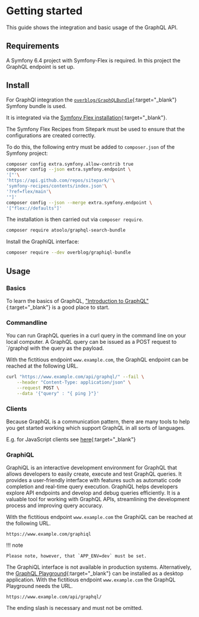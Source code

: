 # Getting started

This guide shows the integration and basic usage of the GraphQL API.

## Requirements

A Symfony 6.4 project with Symfony-Flex is required. In this project the GraphQL endpoint is set up.

## Install

For GraphQl integration the [`overblog/GraphQLBundle`](https://github.com/overblog/GraphQLBundle){:target="\_blank"} Symfony bundle is used.

It is integrated via the [Symfony Flex installation](https://github.com/overblog/GraphQLBundle/blob/master/docs/index.md#symfony-flex-installation){:target="\_blank"}.

The Symfony Flex Recipes from Sitepark must be used to ensure that the configurations are created correctly.

To do this, the following entry must be added to `composer.json` of the Symfony project:

```sh
composer config extra.symfony.allow-contrib true
composer config --json extra.symfony.endpoint \
'["'\
'https://api.github.com/repos/sitepark/'\
'symfony-recipes/contents/index.json'\
'?ref=flex/main'\
'"]'
composer config --json --merge extra.symfony.endpoint \
'["flex://defaults"]'
```

The installation is then carried out via `composer require`.

```sh
composer require atoolo/graphql-search-bundle
```

Install the GraphiQL interface:

```sh
composer require --dev overblog/graphiql-bundle
```

## Usage

### Basics

To learn the basics of GraphQL, ["Introduction to GraphQL"](https://graphql.org/learn/){:target="\_blank"} is a good place to start.

### Commandline

You can run GraphQL queries in a curl query in the command line on your local computer. A GraphQL query can be issued as a POST request to `/graphql with the query as the payload.

With the fictitious endpoint `www.example.com`, the GraphQL endpoint can be reached at the following URL.

```sh
curl "https://www.example.com/api/graphql/" --fail \
    --header "Content-Type: application/json" \
    --request POST \
    --data '{"query" : "{ ping }"}'
```

### Clients

Because GraphQL is a communication pattern, there are many tools to help you get started working which support GraphQL in all sorts of languages.

E.g. for JavaScript clients see [here](https://graphql.org/code/#javascript-client){:target="\_blank"}

### GraphiQL

GraphiQL is an interactive development environment for GraphQL that allows developers to easily create, execute and test GraphQL queries. It provides a user-friendly interface with features such as automatic code completion and real-time query execution. GraphiQL helps developers explore API endpoints and develop and debug queries efficiently. It is a valuable tool for working with GraphQL APIs, streamlining the development process and improving query accuracy.

With the fictitious endpoint `www.example.com` the GraphiQL can be reached at the following URL.

`https://www.example.com/graphiql`

!!! note

    Please note, however, that `APP_ENV=dev` must be set.

The GraphiQL interface is not available in production systems. Alternatively, the [GraphQL Playground](https://github.com/graphql/graphql-playground){:target="\_blank"} can be installed as a desktop application. With the fictitious endpoint `www.example.com` the GraphQL Playground needs the URL.

`https://www.example.com/api/graphql/`

The ending slash is necessary and must not be omitted.
